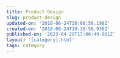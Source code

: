 ```yaml
---
title: Product Design
slug: product-design
updated-on: '2018-08-24T20:08:56.198Z'
created-on: '2018-08-24T10:38:56.938Z'
published-on: '2023-04-29T17:06:49.981Z'
layout: '[category].html'
tags: category
---
```



